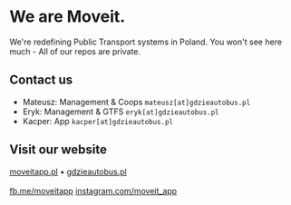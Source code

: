 # We are Moveit.
We're redefining Public Transport systems in Poland.
You won't see here much - All of our repos are private.

## Contact us
- Mateusz: Management & Coops `mateusz[at]gdzieautobus.pl`
- Eryk: Management & GTFS `eryk[at]gdzieautobus.pl`
- Kacper: App `kacper[at]gdzieautobus.pl`

## Visit our website
[moveitapp.pl](https://moveitapp.pl) • [gdzieautobus.pl](https://gdzieautobus.pl)
<br>
<br>
[fb.me/moveitapp](https://fb.me/moveitapp)
[instagram.com/moveit_app](instagram.com/moveit_app/)
